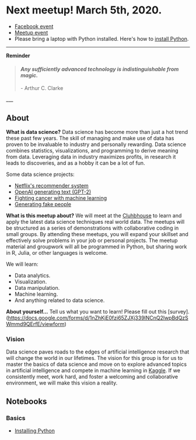 # Next meetup! March 5th, 2020.
- [Facebook event](https://www.facebook.com/events/177046353584527/)
- [Meetup event](https://www.meetup.com/HackAugusta/events/259268169/)
- Please bring a laptop with Python installed. Here's how to [install Python](getting_started.html).

___

__**Reminder**__
<blockquote>
    <h4><i>Any sufficiently advanced technology is indistinguishable from magic.</i></h4>
    <p>- Arthur C. Clarke</p>
</blockquote>   
___     

## About

__What is data science?__
Data science has become more than just a hot trend these past few years. The skill of managing and make use of data has proven to be invaluable to industry and personally rewarding. Data science combines statistics, visualizations, and programming to derive meaning from data. Leveraging data in industry maximizes profits, in research it leads to discoveries, and as a hobby it can be a lot of fun.

Some data science projects:
- [Netflix's recommender system](https://help.netflix.com/en/node/100639)
- [OpenAI generating text (GPT-2)](https://talktotransformer.com)
- [Fighting cancer with machine learning](https://www.cancerdatascience.org)
- [Generating fake people](https://thispersondoesnotexist.com)


__What is this meetup about?__
We will meet at the [Cluhbhouse](https://www.theclubhou.se) to learn and apply the latest data science techniques real world data. The meetups will be structured as a series of demonstrations with collaborative coding in small groups. By attending these meetups, you will expand your skillset and effectively solve problems in your job or personal projects. The meetup material and groupwork will all be programmed in Python, but sharing work in R, Julia, or other languages is welcome.

We will learn:
- Data analytics.
- Visualization.
- Data manipulation.
- Machine learning.
- And anything related to data science.

__About yourself...__
Tell us what you want to learn! Please fill out this [survey].(https://docs.google.com/forms/d/1nZhKjE0fzi65ZJXj339lNCnQ2lwpBdQzSWmmd9QErfE/viewform)

### Vision
Data science paves roads to the edges of artificial intelligence research that will change the world in our lifetimes. The vision for this group is for us to master the basics of data science and move on to explore advanced topics in artificial intelligence and compete in machine learning in [Kaggle](www.kaggle.com). If we consistently meet, work hard, and foster a welcoming and collaborative environment, we will make this vision a reality.


## Notebooks

### Basics
- [Installing Python](getting_started.html)
